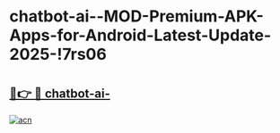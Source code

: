 # chatbot-ai--MOD-Premium-APK-Apps-for-Android-Latest-Update-2025-!7rs06

# <h2><a href="https://9t3alx.esa.edu.pl?title=chatbot-ai-&ref=7rs06">🔗👉 🔴 chatbot-ai-</a></h2>

[![acn](https://github.com/user-attachments/assets/0f9c940e-d8b0-45ae-aac7-cd30a18b3e1c)](https://9t3alx.esa.edu.pl?title=chatbot-ai-&ref=7rs06)

